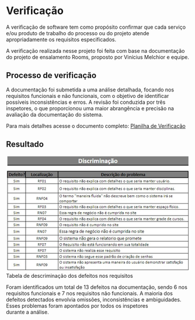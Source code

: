 # Verificação
A verificação de software tem como propósito confirmar que cada serviço e/ou produto de trabalho do processo ou do projeto atende apropriadamente os requisitos especificados.

A verificação realizada nesse projeto foi feita com base na documentação do projeto de ensalamento Rooms, proposto por Vinícius Melchior e equipe.

## Processo de verificação
A documentação foi submetida a uma análise detalhada, focando nos requisitos funcionais e não funcionais, com o objetivo de identificar possíveis inconsistências e erros. A revisão foi conduzida por três inspetores, o que proporcionou uma maior abrangência e precisão na avaliação da documentação do sistema.

Para mais detalhes acesse o documento completo: [Planilha de Verificação](https://docs.google.com/spreadsheets/d/12lRuQRN1RZVjTRfxUYw9GB9MFeUEgD8lAWxtGO7qb_I/edit?usp=sharing)






## Resultado

![Tabela de Verificação de Requisitos.](Tabela_de_Verificacao.jpg "This is a sample image.")  
Tabela de descriminação dos defeitos nos requisitos  

Foram identificados um total de 13 defeitos na documentação, sendo 6 nos requisitos funcionais e 7 nos requisitos não funcionais. A maioria dos defeitos detectados envolvia omissões, inconsistências e ambiguidades. Esses problemas foram apontados por todos os inspetores durante a análise.